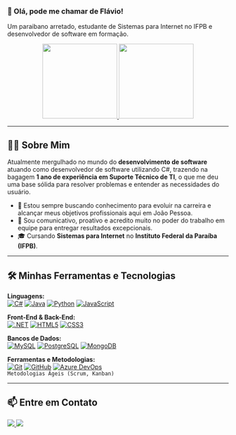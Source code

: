 ### 👋 Olá, pode me chamar de Flávio!
<p>Um paraibano arretado, estudante de Sistemas para Internet no IFPB e desenvolvedor de software em formação.</p>

<div align="center">
  <a href="https://github.com/flaviorique10">
  <img height="170em" src="https://github-readme-stats.vercel.app/api?username=flaviorique10&show_icons=true&theme=dracula&include_all_commits=true&count_private=true"/>
  <img height="170em" src="https://github-readme-stats.vercel.app/api/top-langs/?username=flaviorique10&layout=compact&langs_count=7&theme=dracula"/>
  </a>
</div>

---

## 👨‍💻 Sobre Mim

Atualmente mergulhado no mundo do **desenvolvimento de software** atuando como desenvolvedor de software utilizando C#, trazendo na bagagem **1 ano de experiência em Suporte Técnico de TI**, o que me deu uma base sólida para resolver problemas e entender as necessidades do usuário.

- 🌱 Estou sempre buscando conhecimento para evoluir na carreira e alcançar meus objetivos profissionais aqui em João Pessoa.
- 💬 Sou comunicativo, proativo e acredito muito no poder do trabalho em equipe para entregar resultados excepcionais.
- 🎓 Cursando **Sistemas para Internet** no **Instituto Federal da Paraíba (IFPB)**.

---

## 🛠️ Minhas Ferramentas e Tecnologias

<p align="left">
  <strong>Linguagens:</strong><br>
  <a href="#"><img alt="C#" src="https://img.shields.io/badge/C%23-239120?style=for-the-badge&logo=c-sharp&logoColor=white"></a>
  <a href="#"><img alt="Java" src="https://img.shields.io/badge/Java-ED8B00?style=for-the-badge&logo=openjdk&logoColor=white"></a>
  <a href="#"><img alt="Python" src="https://img.shields.io/badge/Python-3776AB?style=for-the-badge&logo=python&logoColor=white"></a>
  <a href="#"><img alt="JavaScript" src="https://img.shields.io/badge/JavaScript-F7DF1E?style=for-the-badge&logo=javascript&logoColor=black"></a>
</p>

<p align="left">
  <strong>Front-End & Back-End:</strong><br>
  <a href="#"><img alt=".NET" src="https://img.shields.io/badge/.NET-512BD4?style=for-the-badge&logo=dotnet&logoColor=white"></a>
  <a href="#"><img alt="HTML5" src="https://img.shields.io/badge/HTML5-E34F26?style=for-the-badge&logo=html5&logoColor=white"></a>
  <a href="#"><img alt="CSS3" src="https://img.shields.io/badge/CSS3-1572B6?style=for-the-badge&logo=css3&logoColor=white"></a>
</p>

<p align="left">
  <strong>Bancos de Dados:</strong><br>
  <a href="#"><img alt="MySQL" src="https://img.shields.io/badge/MySQL-4479A1?style=for-the-badge&logo=mysql&logoColor=white"></a>
  <a href="#"><img alt="PostgreSQL" src="https://img.shields.io/badge/PostgreSQL-4169E1?style=for-the-badge&logo=postgresql&logoColor=white"></a>
  <a href="#"><img alt="MongoDB" src="https://img.shields.io/badge/MongoDB-47A248?style=for-the-badge&logo=mongodb&logoColor=white"></a>
</p>

<p align="left">
  <strong>Ferramentas e Metodologias:</strong><br>
  <a href="#"><img alt="Git" src="https://img.shields.io/badge/Git-F05032?style=for-the-badge&logo=git&logoColor=white"></a>
  <a href="#"><img alt="GitHub" src="https://img.shields.io/badge/GitHub-181717?style=for-the-badge&logo=github&logoColor=white"></a>
  <a href="#"><img alt="Azure DevOps" src="https://img.shields.io/badge/Azure_DevOps-0078D7?style=for-the-badge&logo=azure-devops&logoColor=white"></a>
  <br>
  <code>Metodologias Ágeis (Scrum, Kanban)</code>
</p>

---

## 📫 Entre em Contato

<div align="left">
  <a href="mailto:flaflagi@gmail.com">
    <img src="https://img.shields.io/badge/Gmail-D14836?style=for-the-badge&logo=gmail&logoColor=white" />
  </a>
  <a href="https://www.linkedin.com/in/flaviorique10" target="_blank">
    <img src="https://img.shields.io/badge/LinkedIn-0077B5?style=for-the-badge&logo=linkedin&logoColor=white" />
  </a>
</div>
